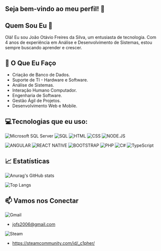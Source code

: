 ## Seja bem-vindo ao meu perfil! 👋

## Quem Sou Eu 🤔
        
Olá! Eu sou João Otávio Freires da Silva, um entusiasta de tecnologia. Com 4 anos de experiência em Análise e Desenvolvimento de Sistemas, estou sempre buscando aprender e crescer.


## 🚀 O Que Eu Faço

  - Criação de Banco de Dados.
  - Suporte de TI - Hardware e Software.
  - Análise de Sistemas.
  - Interação Humano Computador.
  - Engenharia de Software.
  - Gestão Ágil de Projetos.
  - Desenvolvimento Web e Mobile.





## 💻Tecnologias que eu uso:

![Microsoft SQL Server](https://img.shields.io/badge/Microsoft_SQL_Server-CC2927?style=for-the-badge&logo=microsoft-sql-server&logoColor=white)
![SQL](https://img.shields.io/badge/MySQL-00000F?style=for-the-badge&logo=mysql&logoColor=white)
![HTML](https://img.shields.io/badge/HTML5-E34F26?style=for-the-badge&logo=html5&logoColor=white)
![CSS](https://img.shields.io/badge/CSS3-1572B6?style=for-the-badge&logo=css3&logoColor=white)
![NODE.JS](https://img.shields.io/badge/Node.js-43853D?style=for-the-badge&logo=node.js&logoColor=white)

![ANGULAR](https://img.shields.io/badge/Angular-DD0031?style=for-the-badge&logo=angular&logoColor=white)
![REACT NATIVE](https://img.shields.io/badge/React_Native-20232A?style=for-the-badge&logo=react&logoColor=61DAFB)
![BOOTSTRAP](https://img.shields.io/badge/Bootstrap-563D7C?style=for-the-badge&logo=bootstrap&logoColor=white)
![PHP](https://img.shields.io/badge/PHP-777BB4?style=for-the-badge&logo=php&logoColor=white)
![C#](https://img.shields.io/badge/C%23-239120?style=for-the-badge&logo=c-sharp&logoColor=white)
![TypeScript](https://img.shields.io/badge/TypeScript-007ACC?style=for-the-badge&logo=typescript&logoColor=white)





## 📈 Estatísticas

![Anurag's GitHub stats](https://github-readme-stats.vercel.app/api?username=joao-silva-d3v&show_icons=true&theme=transparent)


![Top Langs](https://github-readme-stats.vercel.app/api/top-langs/?username=joao-silva-d3v&layout=compact&theme=transparent)


## 📫 Vamos nos Conectar

![Gmail](https://img.shields.io/badge/Gmail-D14836?style=for-the-badge&logo=gmail&logoColor=white)
- jofs2006@gmail.com
  
![Steam](https://img.shields.io/badge/Steam-000000?style=for-the-badge&logo=steam&logoColor=white)
- https://steamcommunity.com/id/_c1pher/
